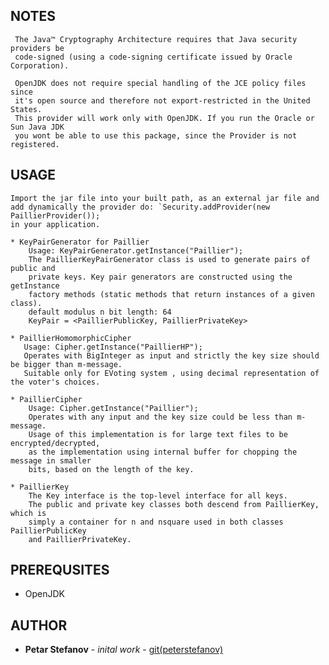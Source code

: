 ## NOTES 
    
     The Java™ Cryptography Architecture requires that Java security providers be 
     code-signed (using a code-signing certificate issued by Oracle Corporation).
     
     OpenJDK does not require special handling of the JCE policy files since 
     it's open source and therefore not export-restricted in the United States. 
     This provider will work only with OpenJDK. If you run the Oracle or Sun Java JDK
     you wont be able to use this package, since the Provider is not registered.
  
      
## USAGE
    Import the jar file into your built path, as an external jar file and  
    add dynamically the provider do: `Security.addProvider(new PaillierProvider());
    in your application.
    
    * KeyPairGenerator for Paillier
        Usage: KeyPairGenerator.getInstance("Paillier");
        The PaillierKeyPairGenerator class is used to generate pairs of public and
        private keys. Key pair generators are constructed using the getInstance
        factory methods (static methods that return instances of a given class).
        default modulus n bit length: 64
        KeyPair = <PaillierPublicKey, PaillierPrivateKey>
   
    * PaillierHomomorphicCipher 
       Usage: Cipher.getInstance("PaillierHP");
       Operates with BigInteger as input and strictly the key size should be bigger than m-message.
       Suitable only for EVoting system , using decimal representation of the voter's choices.
    
    * PaillierCipher
        Usage: Cipher.getInstance("Paillier");
        Operates with any input and the key size could be less than m-message.       
        Usage of this implementation is for large text files to be encrypted/decrypted,
        as the implementation using internal buffer for chopping the message in smaller
        bits, based on the length of the key.   
    
    * PaillierKey
        The Key interface is the top-level interface for all keys.
        The public and private key classes both descend from PaillierKey, which is
        simply a container for n and nsquare used in both classes PaillierPublicKey
        and PaillierPrivateKey.   
     
 ## PREREQUSITES 
 * OpenJDK
 
 ## AUTHOR
 * **Petar Stefanov** - *inital work* - [git(peterstefanov)](https://github.com/peterstefanov/paillier)
